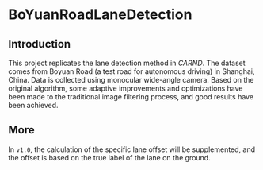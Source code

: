 # BoYuanRoadLaneDetection

## Introduction
This project replicates the lane detection method in _CARND_. The dataset comes from Boyuan Road (a test road for autonomous driving) in Shanghai, China. Data is collected using monocular wide-angle camera. Based on the original algorithm, some adaptive improvements and optimizations have been made to the traditional image filtering process, and good results have been achieved.

## More
In ```v1.0```, the calculation of the specific lane offset will be supplemented, and the offset is based on the true label of the lane on the ground.